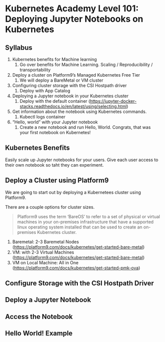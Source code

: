 # Kubernetes Academy Level 101: Deploying Jupyter Notebooks on Kubernetes

## Syllabus

1. Kubernetes benefits for Machine learning
    1. Go over benefits for Machine Learning. Scaling / Reproducibility / transportability
2. Deploy a cluster on Platform9’s Managed Kubernetes Free Tier
    1. We will deploy a BareMetal or VM cluster
3. Configuring cluster storage with the CSI Hostpath driver
    1. Deploy with App Catalog
4. Deploying a Jupyter notebook in your Kubernetes cluster
    1. Deploy with the default container (https://jupyter-docker-stacks.readthedocs.io/en/latest/using/selecting.html)
5. Get information about the notebook using Kubernetes commands.
    1. Kubectl logs container
6. “Hello, world” with your Jupyter notebook
    1. Create a new notebook and run Hello, World. Congrats, that was your first notebook on Kubernetes! 


## Kubernetes Benefits

Easily scale up Jupyter notebooks for your users. Give each user access to their own notebook so taht they can experiment.

## Deploy a Cluster using Platform9

We are going to start out by deploying a Kubernetees cluster using Platform9. 

There are a couple options for cluster sizes. 

> Platform9 uses the term ‘BareOS’ to refer to a set of physical or virtual machines in your on-premises infrastructure that have a supported linux operating system installed that can be used to create an on-premises Kubernetes cluster. 

1. Baremetal: 2-3 Baremetal Nodes (https://platform9.com/docs/kubernetes/get-started-bare-metal)
2. VM: with 2-3 Virtual Machines (https://platform9.com/docs/kubernetes/get-started-bare-metal)
3. VM on Local Machine: All in One (https://platform9.com/docs/kubernetes/get-started-pmk-ova)

## Configure Storage with the CSI Hostpath Driver

## Deploy a Jupyter Notebook

## Access the Notebook

## Hello World! Example